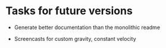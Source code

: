 # Tasks for future versions

* Generate better documentation than the monolithic readme

* Screencasts for custom gravity, constant velocity


